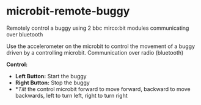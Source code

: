 # microbit-remote-buggy
Remotely control a buggy using 2 bbc mirco:bit modules communicating over bluetooth 

Use the accelerometer on the microbit to control the movement of a buggy driven by a controlling microbit.
Communication over radio (bluetooth)
  
**Control:**  
* **Left Button:**  Start the buggy
* **Right Button:** Stop the buggy
* **Tilt* the control microbit forward to move forward, backward to move backwards, left to turn left, right to turn right  
    
